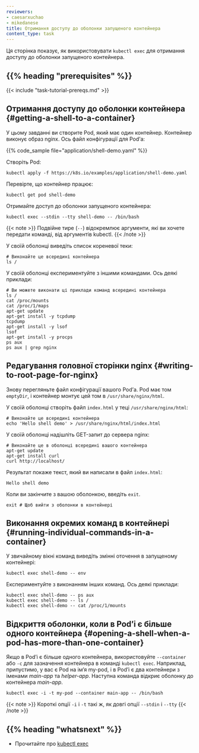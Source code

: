 ```yaml
---
reviewers:
- caesarxuchao
- mikedanese
title: Отримання доступу до оболонки запущеного контейнера
content_type: task
---
```


<!-- overview -->

Ця сторінка показує, як використовувати `kubectl exec` для отримання доступу до оболонки запущеного контейнера.

## {{% heading "prerequisites" %}}

{{< include "task-tutorial-prereqs.md" >}}

<!-- steps -->

## Отримання доступу до оболонки контейнера {#getting-a-shell-to-a-container}

У цьому завданні ви створите Pod, який має один контейнер. Контейнер виконує образ nginx. Ось файл конфігурації для Podʼа:

{{% code_sample file="application/shell-demo.yaml" %}}

Створіть Pod:

```shell
kubectl apply -f https://k8s.io/examples/application/shell-demo.yaml
```

Перевірте, що контейнер працює:

```shell
kubectl get pod shell-demo
```

Отримайте доступ до оболонки запущеного контейнера:

```shell
kubectl exec --stdin --tty shell-demo -- /bin/bash
```

{{< note >}}
Подвійне тире (`--`) відокремлює аргументи, які ви хочете передати команді, від аргументів kubectl.
{{< /note >}}

У своїй оболонці виведіть список кореневої теки:

```shell
# Виконайте це всередині контейнера
ls /
```

У своїй оболонці експериментуйте з іншими командами. Ось деякі приклади:

```shell
# Ви можете виконати ці приклади команд всередині контейнера
ls /
cat /proc/mounts
cat /proc/1/maps
apt-get update
apt-get install -y tcpdump
tcpdump
apt-get install -y lsof
lsof
apt-get install -y procps
ps aux
ps aux | grep nginx
```

## Редагування головної сторінки nginx {#writing-to-root-page-for-nginx}

Знову перегляньте файл конфігурації вашого Podʼа. Pod має том `emptyDir`, і контейнер монтує цей том в `/usr/share/nginx/html`.

У своїй оболонці створіть файл `index.html` у теці `/usr/share/nginx/html`:

```shell
# Виконайте це всередині контейнера
echo 'Hello shell demo' > /usr/share/nginx/html/index.html
```

У своїй оболонці надішліть GET-запит до сервера nginx:

```shell
# Виконайте це в оболонці всередині вашого контейнера
apt-get update
apt-get install curl
curl http://localhost/
```

Результат покаже текст, який ви написали в файл `index.html`:

```none
Hello shell demo
```

Коли ви закінчите з вашою оболонкою, введіть `exit`.

```shell
exit # Щоб вийти з оболонки в контейнері
```

## Виконання окремих команд в контейнері {#running-individual-commands-in-a-container}

У звичайному вікні команд виведіть змінні оточення в запущеному контейнері:

```shell
kubectl exec shell-demo -- env
```

Експериментуйте з виконанням інших команд. Ось деякі приклади:

```shell
kubectl exec shell-demo -- ps aux
kubectl exec shell-demo -- ls /
kubectl exec shell-demo -- cat /proc/1/mounts
```

<!-- discussion -->

## Відкриття оболонки, коли в Podʼі є більше одного контейнера {#opening-a-shell-when-a-pod-has-more-than-one-container}

Якщо в Podʼі є більше одного контейнера, використовуйте `--container` або `-c` для зазначення контейнера в команді `kubectl exec`. Наприклад, припустимо, у вас є Pod на ім’я my-pod, і в Podʼі є два контейнери з іменами _main-app_ та _helper-app_. Наступна команда відкриє оболонку до контейнера _main-app_.

```shell
kubectl exec -i -t my-pod --container main-app -- /bin/bash
```

{{< note >}}
Короткі опції `-i` і `-t` такі ж, як довгі опції `--stdin` і `--tty`
{{< /note >}}

## {{% heading "whatsnext" %}}

* Прочитайте про [kubectl exec](/docs/reference/generated/kubectl/kubectl-commands/#exec)
